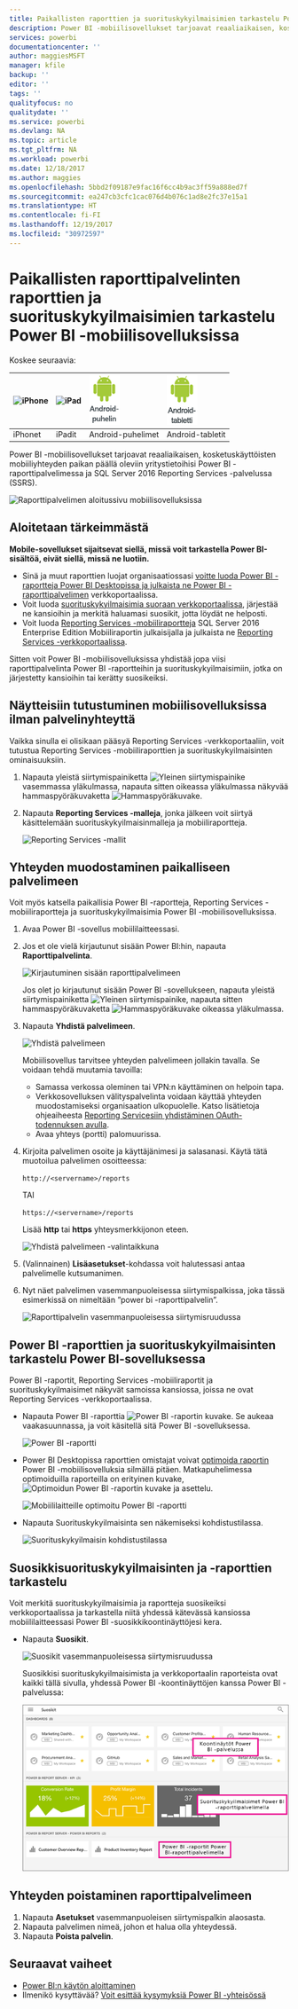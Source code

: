 ```yaml
---
title: Paikallisten raporttien ja suorituskykyilmaisimien tarkastelu Power BI -mobiilisovelluksissa
description: Power BI -mobiilisovellukset tarjoavat reaaliaikaisen, kosketuskäyttöisten mobiiliyhteyden paikan päällä oleviin yritystietoihisi SQL Server Reporting Services -palvelussa ja Power BI -raporttipalvelimessa.
services: powerbi
documentationcenter: ''
author: maggiesMSFT
manager: kfile
backup: ''
editor: ''
tags: ''
qualityfocus: no
qualitydate: ''
ms.service: powerbi
ms.devlang: NA
ms.topic: article
ms.tgt_pltfrm: NA
ms.workload: powerbi
ms.date: 12/18/2017
ms.author: maggies
ms.openlocfilehash: 5bbd2f09187e9fac16f6cc4b9ac3ff59a888ed7f
ms.sourcegitcommit: ea247cb3cfc1cac076d4b076c1ad8e2fc37e15a1
ms.translationtype: HT
ms.contentlocale: fi-FI
ms.lasthandoff: 12/19/2017
ms.locfileid: "30972597"
---
```

# <a name="view-on-premises-report-server-reports-and-kpis-in-the-power-bi-mobile-apps"></a>Paikallisten raporttipalvelinten raporttien ja suorituskykyilmaisimien tarkastelu Power BI -mobiilisovelluksissa
Koskee seuraavia:

| ![iPhone](media/mobile-app-ssrs-kpis-mobile-on-premises-reports/iphone-logo-50-px.png) | ![iPad](media/mobile-app-ssrs-kpis-mobile-on-premises-reports/ipad-logo-50-px.png) | ![Android-puhelin](media/mobile-app-ssrs-kpis-mobile-on-premises-reports/android-phone-logo-50-px.png) | ![Android-tabletti](media/mobile-app-ssrs-kpis-mobile-on-premises-reports/android-tablet-logo-50-px.png) |
|:--- |:--- |:--- |:--- |
| iPhonet |iPadit |Android-puhelimet |Android-tabletit |

Power BI -mobiilisovellukset tarjoavat reaaliaikaisen, kosketuskäyttöisten mobiiliyhteyden paikan päällä oleviin yritystietoihisi Power BI -raporttipalvelimessa ja SQL Server 2016 Reporting Services -palvelussa (SSRS). 

 ![Raporttipalvelimen aloitussivu mobiilisovelluksissa](media/mobile-app-ssrs-kpis-mobile-on-premises-reports/power-bi-ipad-pbi-report-server-home.png)

## <a name="first-things-first"></a>Aloitetaan tärkeimmästä
**Mobile-sovellukset sijaitsevat siellä, missä voit tarkastella Power BI-sisältöä, eivät siellä, missä ne luotiin.**

* Sinä ja muut raporttien luojat organisaatiossasi [voitte luoda Power BI -raportteja Power BI Desktopissa ja julkaista ne Power BI -raporttipalvelimen](report-server/quickstart-create-powerbi-report.md) verkkoportaalissa. 
* Voit luoda [suorituskykyilmaisimia suoraan verkkoportaalissa](https://docs.microsoft.com/sql/reporting-services/working-with-kpis-in-reporting-services), järjestää ne kansioihin ja merkitä haluamasi suosikit, jotta löydät ne helposti. 
* Voit luoda [Reporting Services -mobiiliraportteja](https://docs.microsoft.com/sql/reporting-services/mobile-reports/create-mobile-reports-with-sql-server-mobile-report-publisher) SQL Server 2016 Enterprise Edition Mobiiliraportin julkaisijalla ja julkaista ne [Reporting Services -verkkoportaalissa](https://docs.microsoft.com/sql/reporting-services/web-portal-ssrs-native-mode).  

Sitten voit Power BI -mobiilisovelluksissa yhdistää jopa viisi raporttipalvelinta Power BI -raportteihin ja suorituskykyilmaisimiin, jotka on järjestetty kansioihin tai kerätty suosikeiksi. 

## <a name="explore-samples-in-the-mobile-apps-without-a-server-connection"></a>Näytteisiin tutustuminen mobiilisovelluksissa ilman palvelinyhteyttä
Vaikka sinulla ei olisikaan pääsyä Reporting Services -verkkoportaaliin, voit tutustua Reporting Services -mobiiliraporttien ja suorituskykyilmaisinten ominaisuuksiin. 

1. Napauta yleistä siirtymispainiketta ![Yleinen siirtymispainike](media/mobile-app-ssrs-kpis-mobile-on-premises-reports/power-bi-iphone-global-nav-button.png) vasemmassa yläkulmassa, napauta sitten oikeassa yläkulmassa näkyvää hammaspyöräkuvaketta ![Hammaspyöräkuvake](media/mobile-app-ssrs-kpis-mobile-on-premises-reports/power-bi-ios-settings-icon.png).
2. Napauta **Reporting Services -malleja**, jonka jälkeen voit siirtyä käsittelemään suorituskykyilmaisinmalleja ja mobiiliraportteja.
   
   ![Reporting Services -mallit](media/mobile-app-ssrs-kpis-mobile-on-premises-reports/power-bi-iphone-ssrs-samples.png)

## <a name="connect-to-an-on-premises-server"></a>Yhteyden muodostaminen paikalliseen palvelimeen
Voit myös katsella paikallisia Power BI -raportteja, Reporting Services -mobiiliraportteja ja suorituskykyilmaisimia Power BI -mobiilisovelluksissa. 

1. Avaa Power BI -sovellus mobiililaitteessasi.
2. Jos et ole vielä kirjautunut sisään Power BI:hin, napauta **Raporttipalvelinta**.
   
   ![Kirjautuminen sisään raporttipalvelimeen](media/mobile-app-ssrs-kpis-mobile-on-premises-reports/power-bi-connect-to-rs-login.png)
   
   Jos olet jo kirjautunut sisään Power BI -sovellukseen, napauta yleistä siirtymispainiketta ![Yleinen siirtymispainike](media/mobile-app-ssrs-kpis-mobile-on-premises-reports/power-bi-iphone-global-nav-button.png), napauta sitten hammaspyöräkuvaketta ![Hammaspyöräkuvake](media/mobile-app-ssrs-kpis-mobile-on-premises-reports/power-bi-ios-settings-icon.png) oikeassa yläkulmassa.
3. Napauta **Yhdistä palvelimeen**.
   
    ![Yhdistä palvelimeen](media/mobile-app-ssrs-kpis-mobile-on-premises-reports/power-bi-android-server-sign-in.png)

     Mobiilisovellus tarvitsee yhteyden palvelimeen jollakin tavalla. Se voidaan tehdä muutamia tavoilla:

    - Samassa verkossa oleminen tai VPN:n käyttäminen on helpoin tapa.
    - Verkkosovelluksen välityspalvelinta voidaan käyttää yhteyden muodostamiseksi organisaation ulkopuolelle. Katso lisätietoja ohjeaiheesta [Reporting Servicesiin yhdistäminen OAuth-todennuksen avulla](mobile-oauth-ssrs.md). 
    - Avaa yhteys (portti) palomuurissa.

1. Kirjoita palvelimen osoite ja käyttäjänimesi ja salasanasi. Käytä tätä muotoilua palvelimen osoitteessa:
   
     `http://<servername>/reports`
   
     TAI
   
     `https://<servername>/reports`
   
   Lisää **http** tai **https** yhteysmerkkijonon eteen.
   
    ![Yhdistä palvelimeen -valintaikkuna](media/mobile-app-ssrs-kpis-mobile-on-premises-reports/power-bi-ios-connect-to-server-dialog.png)
5. (Valinnainen) **Lisäasetukset**-kohdassa voit halutessasi antaa palvelimelle kutsumanimen.
6. Nyt näet palvelimen vasemmanpuoleisessa siirtymispalkissa, joka tässä esimerkissä on nimeltään ”power bi -raporttipalvelin”.
   
   ![Raporttipalvelin vasemmanpuoleisessa siirtymisruudussa](media/mobile-app-ssrs-kpis-mobile-on-premises-reports/power-bi-iphone-left-nav-report-server.png)

## <a name="view-power-bi-reports-and-kpis-in-the-power-bi-app"></a>Power BI -raporttien ja suorituskykyilmaisinten tarkastelu Power BI-sovelluksessa
Power BI -raportit, Reporting Services -mobiiliraportit ja suorituskykyilmaisimet näkyvät samoissa kansiossa, joissa ne ovat Reporting Services -verkkoportaalissa. 

* Napauta Power BI -raporttia ![Power BI -raportin kuvake](media/mobile-app-ssrs-kpis-mobile-on-premises-reports/power-bi-rs-mobile-report-icon.png). Se aukeaa vaakasuunnassa, ja voit käsitellä sitä Power BI -sovelluksessa.
  
    ![Power BI -raportti](media/mobile-app-ssrs-kpis-mobile-on-premises-reports/power-bi-iphone-report-server-report.png)
* Power BI Desktopissa raporttien omistajat voivat [optimoida raportin](desktop-create-phone-report.md) Power BI -mobiilisovelluksia silmällä pitäen. Matkapuhelimessa optimoiduilla raporteilla on erityinen kuvake, ![Optimoidun Power BI -raportin kuvake](media/mobile-app-ssrs-kpis-mobile-on-premises-reports/power-bi-rs-mobile-optimized-icon.png) ja asettelu.
  
    ![Mobiililaitteille optimoitu Power BI -raportti](media/mobile-app-ssrs-kpis-mobile-on-premises-reports/power-bi-rs-mobile-optimized-report.png)
* Napauta Suorituskykyilmaisinta sen näkemiseksi kohdistustilassa.
  
    ![Suorituskykyilmaisin kohdistustilassa](media/mobile-app-ssrs-kpis-mobile-on-premises-reports/pbi_ipad_ssmrp_tile.png)

## <a name="view-your-favorite-kpis-and-reports"></a>Suosikkisuorituskykyilmaisinten ja -raporttien tarkastelu
Voit merkitä suorituskykyilmaisimia ja raportteja suosikeiksi verkkoportaalissa ja tarkastella niitä yhdessä kätevässä kansiossa mobiililaitteessasi Power BI -suosikkikoontinäyttöjesi kera.

* Napauta **Suosikit**.
  
   ![Suosikit vasemmanpuoleisessa siirtymisruudussa](media/mobile-app-ssrs-kpis-mobile-on-premises-reports/power-bi-ipad-faves-pbi-report-server-update.png)
  
   Suosikkisi suorituskykyilmaisimista ja verkkoportaalin raporteista ovat kaikki tällä sivulla, yhdessä Power BI -koontinäyttöjen kanssa Power BI -palvelussa:
  
   ![Power BI -raportteja ja koontinäyttö Suosikit-sivulla](media/mobile-app-ssrs-kpis-mobile-on-premises-reports/power-bi-ipad-favorites.png)

## <a name="remove-a-connection-to-a-report-server"></a>Yhteyden poistaminen raporttipalvelimeen
1. Napauta **Asetukset** vasemmanpuoleisen siirtymispalkin alaosasta.
2. Napauta palvelimen nimeä, johon et halua olla yhteydessä.
3. Napauta **Poista palvelin**.

## <a name="next-steps"></a>Seuraavat vaiheet
* [Power BI:n käytön aloittaminen](service-get-started.md)  
* Ilmenikö kysyttävää? [Voit esittää kysymyksiä Power BI -yhteisössä](http://community.powerbi.com/)

